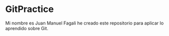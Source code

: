 # GitPractice
Mi nombre es Juan Manuel Fagali
he creado este repositorio para aplicar lo aprendido sobre Git.
